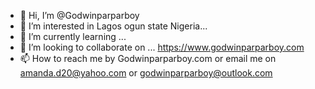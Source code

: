 - 👋 Hi, I’m @Godwinparparboy
- 👀 I’m interested in Lagos ogun state Nigeria...
- 🌱 I’m currently learning ...
- 💞️ I’m looking to collaborate on ... https://www.godwinparparboy.com
- 📫 How to reach me by Godwinparparboy.com or email me on amanda.d20@yahoo.com or godwinparparboy@outlook.com 

<!---
Godwinparparboy/Godwinparparboy is a ✨ special ✨ repository because its `README.md` (this file) appears on your GitHub profile.
You can click the Preview link to take a look at your changes.
---> 

